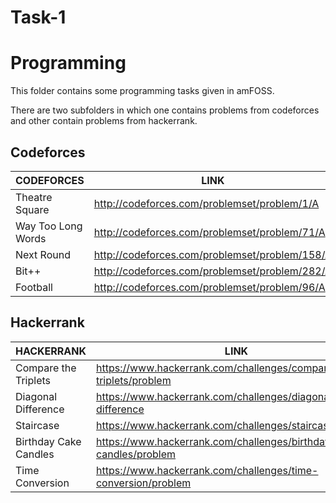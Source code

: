# Task-1

# Programming

This folder contains some programming tasks given in amFOSS.

There are two subfolders in which one contains problems from codeforces and other contain problems from hackerrank.

## Codeforces

CODEFORCES          |  LINK
--------------------|-----------------------------------------------
Theatre Square      | http://codeforces.com/problemset/problem/1/A
Way Too Long Words  | http://codeforces.com/problemset/problem/71/A
Next Round          | http://codeforces.com/problemset/problem/158/A
Bit++               | http://codeforces.com/problemset/problem/282/A
Football            | http://codeforces.com/problemset/problem/96/A 

## Hackerrank

HACKERRANK             |  LINK
-----------------------|----------------------------------------------------------------------
Compare the Triplets   | https://www.hackerrank.com/challenges/compare-the-triplets/problem
Diagonal Difference    | https://www.hackerrank.com/challenges/diagonal-difference
Staircase              | https://www.hackerrank.com/challenges/staircase/problem
Birthday Cake Candles  | https://www.hackerrank.com/challenges/birthday-cake-candles/problem
Time Conversion        | https://www.hackerrank.com/challenges/time-conversion/problem
